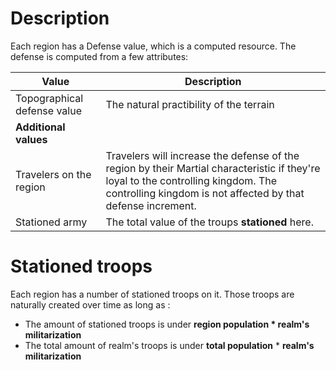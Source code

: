 <!-- TITLE: Defense -->
<!-- SUBTITLE: A quick summary of Defense -->

# Description
Each region has a Defense value, which is a computed resource. 
The defense is computed from a few attributes:

| Value | Description | 
| -------- | -------- | 
| Topographical defense value   | The natural practibility of the terrain |
|**Additional values**||
| Travelers on the region  | Travelers will increase the defense of the region by their Martial characteristic if they're loyal to the controlling kingdom. The controlling kingdom is not affected by that defense increment. |
| Stationed army  | The total value of the troups **stationed** here. |

# Stationed troops
Each region has a number of stationed troops on it. Those troops are naturally created over time as long as :
* The amount of stationed troops is under **region population * realm's militarization**
* The total amount of realm's troops is under **total population** * **realm's militarization**

